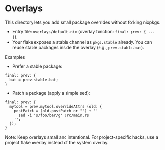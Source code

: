 # Overlays

This directory lets you add small package overrides without forking nixpkgs.

- Entry file: `overlays/default.nix` (overlay function: `final: prev: { ... }`).
- Your flake exposes a stable channel as `pkgs.stable` already. You can reuse
  stable packages inside the overlay (e.g., `prev.stable.bat`).

Examples
- Prefer a stable package:
```
final: prev: {
  bat = prev.stable.bat;
}
```
- Patch a package (apply a simple sed):
```
final: prev: {
  mytool = prev.mytool.overrideAttrs (old: {
    postPatch = (old.postPatch or "") + ''
      sed -i 's/foo/bar/g' src/main.rs
    '';
  });
}
```

Note: Keep overlays small and intentional. For project-specific hacks, use a
project flake overlay instead of the system overlay.
